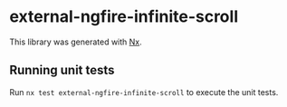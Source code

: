 # external-ngfire-infinite-scroll

This library was generated with [Nx](https://nx.dev).

## Running unit tests

Run `nx test external-ngfire-infinite-scroll` to execute the unit tests.
